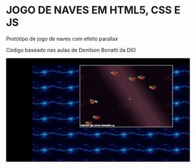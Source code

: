 # **JOGO DE NAVES EM HTML5, CSS E JS**

Protótipo de jogo de naves com efeito parallax

Código baseado nas aulas de Denilson Bonatti da DIO

![](ezgif-2-299ef350c8.gif)